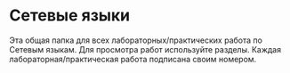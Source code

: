 # Сетевые языки
Эта общая папка для всех лабораторных/практических работа по Сетевым языкам.
Для просмотра работ используйте разделы. Каждая лабораторная/практическая работа подписана своим номером. 
